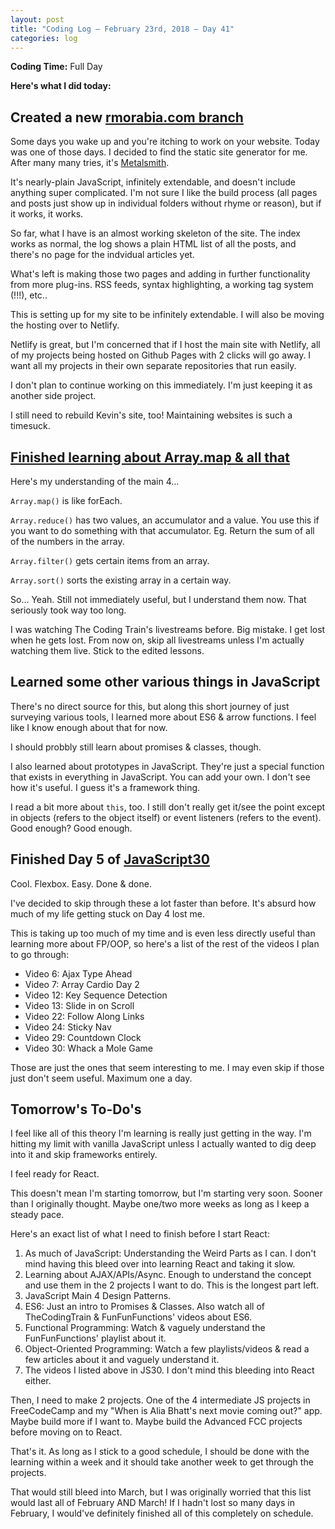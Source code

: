 ```yaml
---
layout: post
title: "Coding Log — February 23rd, 2018 — Day 41"
categories: log
---
```


**Coding Time:** Full Day

**Here's what I did today:**

## Created a new [rmorabia.com branch](https://github.com/rmorabia/rmorabia.github.io/tree/test)

Some days you wake up and you're itching to work on your website. Today was one of those days. I decided to find the static site generator for me. After many many tries, it's [Metalsmith](http://metalsmith.io). 

It's nearly-plain JavaScript, infinitely extendable, and doesn't include anything super complicated. I'm not sure I like the build process (all pages and posts just show up in individual folders without rhyme or reason), but if it works, it works.

So far, what I have is an almost working skeleton of the site. The index works as normal, the log shows a plain HTML list of all the posts, and there's no page for the indvidual articles yet.

What's left is making those two pages and adding in further functionality from more plug-ins. RSS feeds, syntax highlighting, a working tag system (!!!), etc..

This is setting up for my site to be infinitely extendable. I will also be moving the hosting over to Netlify.

Netlify is great, but I'm concerned that if I host the main site with Netlify, all of my projects being hosted on Github Pages with 2 clicks will go away. I want all my projects in their own separate repositories that run easily. 

I don't plan to continue working on this immediately. I'm just keeping it as another side project.

I still need to rebuild Kevin's site, too! Maintaining websites is such a timesuck. 

## [Finished learning about Array.map & all that](https://www.youtube.com/watch?v=kWoZ9_ECZxQ)

Here's my understanding of the main 4...

`Array.map()` is like forEach.

`Array.reduce()` has two values, an accumulator and a value. You use this if you want to do something with that accumulator. Eg. Return the sum of all of the numbers in the array.

`Array.filter()` gets certain items from an array.

`Array.sort()` sorts the existing array in a certain way.

So... Yeah. Still not immediately useful, but I understand them now. That seriously took way too long.

I was watching The Coding Train's livestreams before. Big mistake. I get lost when he gets lost. From now on, skip all livestreams unless I'm actually watching them live. Stick to the edited lessons. 

## Learned some other various things in JavaScript

There's no direct source for this, but along this short journey of just surveying various tools, I learned more about ES6 & arrow functions. I feel like I know enough about that for now.

I should probbly still learn about promises & classes, though.

I also learned about prototypes in JavaScript. They're just a special function that exists in everything in JavaScript. You can add your own. I don't see how it's useful. I guess it's a framework thing. 

I read a bit more about `this`, too. I still don't really get it/see the point except in objects (refers to the object itself) or event listeners (refers to the event). Good enough? Good enough.

## Finished Day 5 of [JavaScript30](http://javascript30.com)

Cool. Flexbox. Easy. Done & done.

I've decided to skip through these a lot faster than before. It's absurd how much of my life getting stuck on Day 4 lost me.

This is taking up too much of my time and is even less directly useful than learning more about FP/OOP, so here's a list of the rest of the videos I plan to go through:

* Video 6: Ajax Type Ahead
* Video 7: Array Cardio Day 2
* Video 12: Key Sequence Detection
* Video 13: Slide in on Scroll
* Video 22: Follow Along Links
* Video 24: Sticky Nav
* Video 29: Countdown Clock
* Video 30: Whack a Mole Game

Those are just the ones that seem interesting to me. I may even skip if those just don't seem useful. Maximum one a day.

## Tomorrow's To-Do's

I feel like all of this theory I'm learning is really just getting in the way. I'm hitting my limit with vanilla JavaScript unless I actually wanted to dig deep into it and skip frameworks entirely.

I feel ready for React.

This doesn't mean I'm starting tomorrow, but I'm starting very soon. Sooner than I originally thought. Maybe one/two more weeks as long as I keep a steady pace.

Here's an exact list of what I need to finish before I start React:

1. As much of JavaScript: Understanding the Weird Parts as I can. I don't mind having this bleed over into learning React and taking it slow.
2. Learning about AJAX/APIs/Async. Enough to understand the concept and use them in the 2 projects I want to do. This is the longest part left.
3. JavaScript Main 4 Design Patterns.
4. ES6: Just an intro to Promises & Classes. Also watch all of TheCodingTrain & FunFunFunctions' videos about ES6. 
5. Functional Programming: Watch & vaguely understand the FunFunFunctions' playlist about it. 
6. Object-Oriented Programming: Watch a few playlists/videos & read a few articles about it and vaguely understand it.
7. The videos I listed above in JS30. I don't mind this bleeding into React either.

Then, I need to make 2 projects. One of the 4 intermediate JS projects in FreeCodeCamp and my "When is Alia Bhatt's next movie coming out?" app. Maybe build more if I want to. Maybe build the Advanced FCC projects before moving on to React.

That's it. As long as I stick to a good schedule, I should be done with the learning within a week and it should take another week to get through the projects.

That would still bleed into March, but I was originally worried that this list would last all of February AND March! If I hadn't lost so many days in February, I would've definitely finished all of this completely on schedule. 
